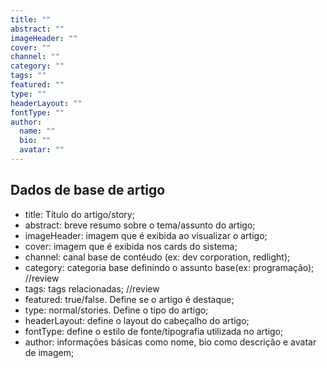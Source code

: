```yaml
---
title: ""
abstract: ""
imageHeader: ""
cover: ""
channel: ""
category: ""
tags: ""
featured: ""
type: ""
headerLayout: ""
fontType: ""
author:
  name: ""
  bio: ""
  avatar: ""
---
```


## **Dados de base de artigo**

- title: Título do artigo/story;
- abstract: breve resumo sobre o tema/assunto do artigo;
- imageHeader: imagem que é exibida ao visualizar o artigo;
- cover: imagem que é exibida nos cards do sistema;
- channel: canal base de contéudo (ex: dev corporation, redlight);
- category: categoria base definindo o assunto base(ex: programação); //review
- tags: tags relacionadas; //review
- featured: true/false. Define se o artigo é destaque;
- type: normal/stories. Define o tipo do artigo;
- headerLayout: define o layout do cabeçalho do artigo;
- fontType: define o estilo de fonte/tipografia utilizada no artigo;
- author: informações básicas como nome, bio como descrição e avatar de imagem;
